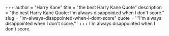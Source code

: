 +++
author = "Harry Kane"
title = "the best Harry Kane Quote"
description = "the best Harry Kane Quote: I'm always disappointed when I don't score."
slug = "im-always-disappointed-when-i-dont-score"
quote = '''I'm always disappointed when I don't score.'''
+++
I'm always disappointed when I don't score.
